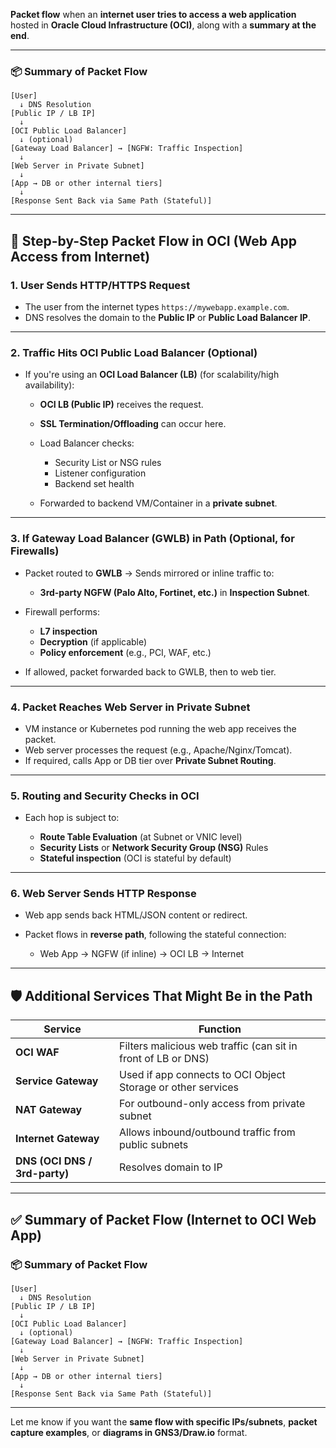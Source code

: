 **Packet flow** when an **internet user tries to access a web application** hosted in **Oracle Cloud Infrastructure (OCI)**, along with a **summary at the end**.

---
### 📦 Summary of Packet Flow

```text
[User] 
  ↓ DNS Resolution
[Public IP / LB IP]
  ↓
[OCI Public Load Balancer] 
  ↓ (optional)
[Gateway Load Balancer] → [NGFW: Traffic Inspection]
  ↓
[Web Server in Private Subnet]
  ↓
[App → DB or other internal tiers]
  ↓
[Response Sent Back via Same Path (Stateful)]
```

---

## 🔄 Step-by-Step Packet Flow in OCI (Web App Access from Internet)

### 1. **User Sends HTTP/HTTPS Request**

* The user from the internet types `https://mywebapp.example.com`.
* DNS resolves the domain to the **Public IP** or **Public Load Balancer IP**.

---

### 2. **Traffic Hits OCI Public Load Balancer (Optional)**

* If you're using an **OCI Load Balancer (LB)** (for scalability/high availability):

  * **OCI LB (Public IP)** receives the request.
  * **SSL Termination/Offloading** can occur here.
  * Load Balancer checks:

    * Security List or NSG rules
    * Listener configuration
    * Backend set health
  * Forwarded to backend VM/Container in a **private subnet**.

---

### 3. **If Gateway Load Balancer (GWLB) in Path (Optional, for Firewalls)**

* Packet routed to **GWLB** → Sends mirrored or inline traffic to:

  * **3rd-party NGFW (Palo Alto, Fortinet, etc.)** in **Inspection Subnet**.
* Firewall performs:

  * **L7 inspection**
  * **Decryption** (if applicable)
  * **Policy enforcement** (e.g., PCI, WAF, etc.)
* If allowed, packet forwarded back to GWLB, then to web tier.

---

### 4. **Packet Reaches Web Server in Private Subnet**

* VM instance or Kubernetes pod running the web app receives the packet.
* Web server processes the request (e.g., Apache/Nginx/Tomcat).
* If required, calls App or DB tier over **Private Subnet Routing**.

---

### 5. **Routing and Security Checks in OCI**

* Each hop is subject to:

  * **Route Table Evaluation** (at Subnet or VNIC level)
  * **Security Lists** or **Network Security Group (NSG)** Rules
  * **Stateful inspection** (OCI is stateful by default)

---

### 6. **Web Server Sends HTTP Response**

* Web app sends back HTML/JSON content or redirect.
* Packet flows in **reverse path**, following the stateful connection:

  * Web App → NGFW (if inline) → OCI LB → Internet

---

## 🛡️ Additional Services That Might Be in the Path

| Service                       | Function                                                      |
| ----------------------------- | ------------------------------------------------------------- |
| **OCI WAF**                   | Filters malicious web traffic (can sit in front of LB or DNS) |
| **Service Gateway**           | Used if app connects to OCI Object Storage or other services  |
| **NAT Gateway**               | For outbound-only access from private subnet                  |
| **Internet Gateway**          | Allows inbound/outbound traffic from public subnets           |
| **DNS (OCI DNS / 3rd-party)** | Resolves domain to IP                                         |

---

## ✅ Summary of Packet Flow (Internet to OCI Web App)

### 📦 Summary of Packet Flow

```text
[User] 
  ↓ DNS Resolution
[Public IP / LB IP]
  ↓
[OCI Public Load Balancer] 
  ↓ (optional)
[Gateway Load Balancer] → [NGFW: Traffic Inspection]
  ↓
[Web Server in Private Subnet]
  ↓
[App → DB or other internal tiers]
  ↓
[Response Sent Back via Same Path (Stateful)]
```


---

Let me know if you want the **same flow with specific IPs/subnets**, **packet capture examples**, or **diagrams in GNS3/Draw\.io** format.
